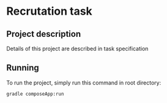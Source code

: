 # Recrutation task

## Project description

Details of this project are described in task specification

## Running

To run the project, simply run this command in root directory:

```gradle composeApp:run```